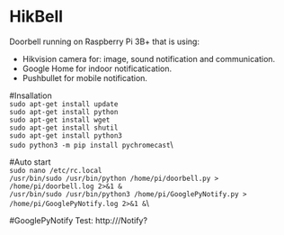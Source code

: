 # HikBell
Doorbell running on Raspberry Pi 3B+ that is using:
* Hikvision camera for: image, sound notification and communication.
* Google Home for indoor notificatication.
* Pushbullet for mobile notification.

#Insallation\
<code>sudo apt-get install update</code>\
<code>sudo apt-get install python</code>\
<code>sudo apt-get install wget</code>\
<code>sudo apt-get install shutil</code>\
<code>sudo apt-get install python3</code>\
<code>sudo python3 -m pip install pychromecast</code>\

#Auto start\
<code>sudo nano /etc/rc.local</code>\
<code>/usr/bin/sudo /usr/bin/python /home/pi/doorbell.py > /home/pi/doorbell.log 2>&1 &</code>\
<code>/usr/bin/sudo /usr/bin/python3 /home/pi/GooglePyNotify.py > /home/pi/GooglePyNotify.log 2>&1 &</code>\

#GooglePyNotify
Test: http://<ip>/Notify?<message>